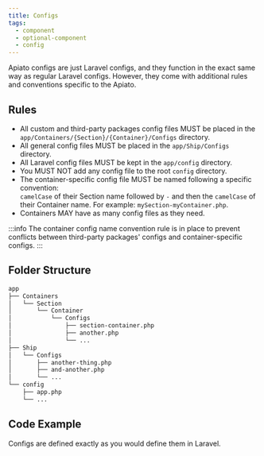 ```yaml
---
title: Configs
tags:
  - component
  - optional-component
  - config
---
```


Apiato configs are just Laravel configs, and they function in the exact same way as regular Laravel configs.
However, they come with additional rules and conventions specific to the Apiato.

## Rules

- All custom and third-party packages config files MUST be placed in the `app/Containers/{Section}/{Container}/Configs` directory.
- All general config files MUST be placed in the `app/Ship/Configs` directory.
- All Laravel config files MUST be kept in the `app/config` directory.
- You MUST NOT add any config file to the root `config` directory.
- The container-specific config file MUST be named following a specific convention:  
  `camelCase` of their Section name followed by `-` and then the `camelCase` of their Container name.
  For example: `mySection-myContainer.php`.
- Containers MAY have as many config files as they need.

:::info
The container config name convention rule is in place to prevent conflicts between third-party packages'
configs and container-specific configs.
:::

## Folder Structure

```markdown
app
├── Containers
│   └── Section
│       └── Container
│           └── Configs
│               ├── section-container.php
│               ├── another.php
│               └── ...
├── Ship
│   └── Configs
│       ├── another-thing.php
│       ├── and-another.php
│       └── ...
└── config
    ├── app.php
    └── ...
```

## Code Example

Configs are defined exactly as you would define them in Laravel.
